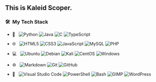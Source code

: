 ## This is Kaleid Scoper.

<h3> 🛠 &nbsp;My Tech Stack</h3>

- 📁 &nbsp;
  ![Python](https://img.shields.io/badge/Python-3776AB?style=for-the-badge&logo=python&logoColor=white)
  ![Java](https://img.shields.io/badge/Java-ED8B00?style=for-the-badge&logo=openjdk&logoColor=white)
  ![C](https://img.shields.io/badge/C-00599C?style=for-the-badge&logo=c&logoColor=white)
  ![TypeScript](https://img.shields.io/badge/TypeScript-007ACC?style=for-the-badge&logo=typescript&logoColor=white)
  
- 🌐 &nbsp;
  ![HTML5](https://img.shields.io/badge/HTML5-E34F26?style=for-the-badge&logo=html5&logoColor=white)
  ![CSS3](https://img.shields.io/badge/CSS3-1572B6?style=for-the-badge&logo=css3&logoColor=white)
  ![JavaScript](https://img.shields.io/badge/JavaScript-F7DF1E?style=for-the-badge&logo=javascript&logoColor=black)
  ![MySQL](https://img.shields.io/badge/MySQL-00000F?style=for-the-badge&logo=mysql&logoColor=white)
  ![PHP](https://img.shields.io/badge/PHP-777BB4?style=for-the-badge&logo=php&logoColor=white)

- 💻 &nbsp;
  ![Ubuntu](https://img.shields.io/badge/Ubuntu-E95420?style=for-the-badge&logo=ubuntu&logoColor=white)
  ![Debian](https://img.shields.io/badge/Debian-A81D33?style=for-the-badge&logo=debian&logoColor=white)
  ![Kali](https://img.shields.io/badge/Kali_Linux-557C94?style=for-the-badge&logo=kali-linux&logoColor=white)
  ![CentOS](https://img.shields.io/badge/Cent%20OS-262577?style=for-the-badge&logo=CentOS&logoColor=white)
  ![Windows](https://img.shields.io/badge/Windows-0078D6?style=for-the-badge&logo=windows&logoColor=white)
  
- ⚙️ &nbsp;
  ![Markdown](https://img.shields.io/badge/Markdown-000000?style=for-the-badge&logo=markdown&logoColor=white)
  ![Git](https://img.shields.io/badge/GIT-E44C30?style=for-the-badge&logo=git&logoColor=white)
  ![GitHub](https://img.shields.io/badge/GitHub-100000?style=for-the-badge&logo=github&logoColor=white)
  
- 🔧 &nbsp;
  ![Visual Studio Code](https://img.shields.io/badge/Visual_Studio_Code-0078D4?style=for-the-badge&logo=visual%20studio%20code&logoColor=white)
  ![PowerShell](https://img.shields.io/badge/powershell-5391FE?style=for-the-badge&logo=powershell&logoColor=white)
  ![Bash](https://img.shields.io/badge/GNU%20Bash-4EAA25?style=for-the-badge&logo=GNU%20Bash&logoColor=white)
  ![GIMP](https://img.shields.io/badge/gimp-5C5543?style=for-the-badge&logo=gimp&logoColor=white)
  ![WordPress](https://img.shields.io/badge/Wordpress-21759B?style=for-the-badge&logo=wordpress&logoColor=white)
  

